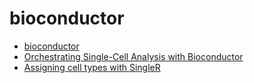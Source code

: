# bioconductor

-   [bioconductor](https://new.bioconductor.org/)
-   [Orchestrating Single-Cell Analysis with Bioconductor](https://bioconductor.org/books/release/OSCA/)
-   [Assigning cell types with SingleR](https://bioconductor.org/books/release/SingleRBook/)